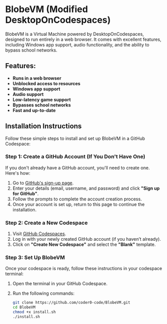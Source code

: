 # BlobeVM (Modified DesktopOnCodespaces)

BlobeVM is a Virtual Machine powered by DesktopOnCodespaces, designed to run entirely in a web browser. It comes with excellent features, including Windows app support, audio functionality, and the ability to bypass school networks.

## Features:
- **Runs in a web browser**
- **Unblocked access to resources**
- **Windows app support**
- **Audio support**
- **Low-latency game support**
- **Bypasses school networks**
- **Fast and up-to-date**

## Installation Instructions

Follow these simple steps to install and set up BlobeVM in a GitHub Codespace:

### Step 1: Create a GitHub Account (If You Don't Have One)

If you don't already have a GitHub account, you'll need to create one. Here's how:

1. Go to [GitHub's sign-up page](https://github.com/join).
2. Enter your details (email, username, and password) and click **"Sign up for GitHub"**.
3. Follow the prompts to complete the account creation process.
4. Once your account is set up, return to this page to continue the installation.

### Step 2: Create a New Codespace

1. Visit [GitHub Codespaces](https://github.com/codespaces/).
2. Log in with your newly created GitHub account (if you haven’t already).
3. Click on **"Create New Codespace"** and select the **"Blank"** template.

### Step 3: Set Up BlobeVM

Once your codespace is ready, follow these instructions in your codespace terminal:

1. Open the terminal in your GitHub Codespace.
2. Run the following commands:

   ```bash
   git clone https://github.com/coder0-code/BlobeVM.git
   cd BlobeVM
   chmod +x install.sh
   ./install.sh
